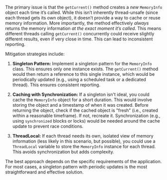 The primary issue is that the `getCurrent()` method creates a *new* `MemoryInfo` object each time it’s called. While this isn’t inherently thread-unsafe (since each thread gets its own object), it doesn’t provide a way to cache or reuse memory information. More importantly, the method effectively *always* returns the memory information *at the exact moment it’s called*. This means different threads calling `getCurrent()` concurrently could receive slightly different results, even if very close in time. This can lead to inconsistent reporting.

Mitigation strategies include:

1. **Singleton Pattern:** Implement a singleton pattern for the `MemoryInfo` class. This ensures only one instance exists. The `getCurrent()` method would then return a reference to this single instance, which would be periodically updated (e.g., using a scheduled task or a dedicated thread). This ensures consistent reporting.

2. **Caching with Synchronization:** If a singleton isn't ideal, you could cache the `MemoryInfo` object for a short duration. This would involve storing the object and a timestamp of when it was created. Before returning the object, check if the cached object is "fresh" (i.e., created within a reasonable timeframe). If not, recreate it. Synchronization (e.g., using `synchronized` blocks or locks) would be needed around the cache update to prevent race conditions.

3. **ThreadLocal:** If each thread needs its own, isolated view of memory information (less likely in this scenario, but possible), you could use a `ThreadLocal` variable to store the `MemoryInfo` instance for each thread.  This avoids synchronization but adds complexity.

The best approach depends on the specific requirements of the application. For most cases, a singleton pattern with periodic updates is the most straightforward and effective solution.